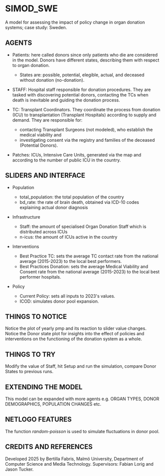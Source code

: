 # SIMOD_SWE

A model for assessing the impact of policy change in organ donation systems; case study: Sweden.

## AGENTS
* Patients: here called donors since only patients who die are considered in the model.
Donors have different states, describing them with respect to organ donation.
    * States are: possible, potential, elegible, actual, and deceased without donation (no-donation).

* STAFF: Hospital staff responsible for donation procedures.
They are tasked with discovering potential donors, contacting the TCs when death is inevitable and guiding the donation process.

* TC: Transplant Coordinators. They coordinate the process from donation (ICU) to transplantation (Transplant Hospitals) according to supply and demand. They are responsible for:
    * contacting Transplant Surgeons (not modeled), who establish the medical viability and
    * investigating consent via the registry and families of the deceased (Potential Donors).

* Patches: ICUs, Intensive Care Units, generated via the map and according to the number of public ICU in the country.

## SLIDERS AND INTERFACE

* Population
    * total_population: the total population of the country
    * bd_rate: the rate of brain death, obtained via ICD-10 codes explaining actual donor diagnosis

* Infrastructure
    * Staff: the amount of specialised Organ Donation Staff which is distributed across ICUs
    * n-icus: the amount of ICUs active in the country

* Interventions
  * Best Practice TC: sets the average TC contact rate from the national average (2015-2023) to the local best performers.
  * Best Practices Donation: sets the average Medical Viability and Consent rate from the national average (2015-2023) to the local best performer hospitals.

* Policy
  * Current Policy: sets all inputs to 2023's values.
  * ICOD: simulates donor pool expansion.

## THINGS TO NOTICE

Notice the plot of yearly pmp and its reaction to slider value changes.
Notice the Donor state plot for insights into the effect of policies and interventions on the functioning of the donation system as a whole.

## THINGS TO TRY

Modify the value of Staff, hit Setup and run the simulation, compare Donor States to previous runs.

## EXTENDING THE MODEL

This model can be expanded with more agents e.g. ORGAN TYPES, DONOR DEMOGRAPHICS, POPULATION CHANGES etc.

## NETLOGO FEATURES

The function _random-poisson_ is used to simulate fluctuations in donor pool.


## CREDITS AND REFERENCES

Developed 2025 by Bertilla Fabris, Malmö University, Department of Computer Science and Media Technology. Supervisors: Fabian Lorig and Jason Tucker.
